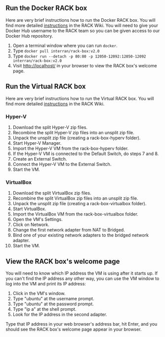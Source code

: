 ## Run the Docker RACK box

Here are very brief instructions how to run the Docker RACK box.  You will find more detailed [instructions](https://github.com/ge-high-assurance/RACK/wiki/Install-a-Docker-RACK-Box) in the RACK Wiki.  You will need to give your Docker Hub username to the RACK team so you can be given access to our Docker Hub repository.

1. Open a terminal window where you can run `docker`.
2. Type `docker pull interran/rack-box:v2.0`
3. Type `docker run --detach -p 80:80 -p 12050-12092:12050-12092 interran/rack-box:v2.0`
4. Visit <http://localhost/> in your browser to view the RACK box's welcome page.

## Run the Virtual RACK box

Here are very brief instructions how to run the Virtual RACK box.  You will find more detailed [instructions](https://github.com/ge-high-assurance/RACK/wiki/Install-a-Virtual-RACK-Box) in the RACK Wiki.

### Hyper-V

1. Download the split Hyper-V zip files.
2. Recombine the split Hyper-V zip files into an unsplit zip file.
3. Unpack the unsplit zip file (creating a rack-box-hyperv folder).
4. Start Hyper-V Manager.
5. Import the Hyper-V VM from the rack-box-hyperv folder.
6. If the Hyper-V VM is connected to the Default Switch, do steps 7 and 8.
7. Create an External Switch.
8. Connect the Hyper-V VM to the External Switch.
9. Start the VM.

### VirtualBox

1. Download the split VirtualBox zip files.
2. Recombine the split VirtualBox zip files into an unsplit zip file.
3. Unpack the unsplit zip file (creating a rack-box-virtualbox folder).
4. Start VirtualBox.
5. Import the VirtualBox VM from the rack-box-virtualbox folder.
6. Open the VM's Settings.
7. Click on Network.
8. Change the first network adapter from NAT to Bridged.
9. Bind one of your existing network adapters to the bridged network adapter.
10. Start the VM.

## View the RACK box's welcome page

You will need to know which IP address the VM is using after it starts up.  If you can't find the IP address any other way, you can use the VM window to log into the VM and print its IP address:

1. Click in the VM's window.
2. Type "ubuntu" at the username prompt.
3. Type "ubuntu" at the password prompt.
4. Type "ip a" at the shell prompt.
5. Look for the IP address in the second adapter.

Type that IP address in your web browser's address bar, hit Enter, and you should see the RACK box's welcome page appear in your browser.
